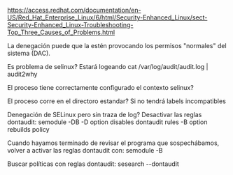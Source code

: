 https://access.redhat.com/documentation/en-US/Red_Hat_Enterprise_Linux/6/html/Security-Enhanced_Linux/sect-Security-Enhanced_Linux-Troubleshooting-Top_Three_Causes_of_Problems.html

La denegación puede que la estén provocando los permisos "normales" del sistema (DAC).

Es problema de selinux? Estará logeando
cat /var/log/audit/audit.log | audit2why

El proceso tiene correctamente configurado el contexto selinux?

El proceso corre en el directoro estandar? Si no tendrá labels incompatibles

Denegación de SELinux pero sin traza de log?
Desactivar las reglas dontaudit:
semodule -DB
  -D option disables dontaudit rules
  -B option rebuilds policy

Cuando hayamos terminado de revisar el programa que sospechábamos, volver a activar las reglas dontaudit con:
semodule -B

Buscar políticas con reglas dontaudit:
sesearch --dontaudit
